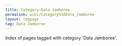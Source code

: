 ```yaml
---
title: Category:Data Jamboree
permalink: wiki/Category%3AData_Jamboree
layout: tagpage
tag: Data Jamboree
---
```


Index of pages tagged with category 'Data Jamboree'.
